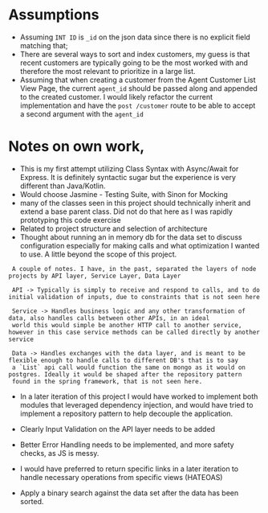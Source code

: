 # Assumptions
- Assuming `INT ID` is `_id` on the json data since there is no explicit field matching that;
- There are several ways to sort and index customers, my guess is that recent customers are typically
going to be the most worked with and therefore the most relevant to prioritize in a large list.
- Assuming that when creating a customer from the Agent Customer List View Page, the current `agent_id` should be 
passed along and appended to the created customer. I would likely refactor the current implementation and have the 
`post /customer` route to be able to accept a second argument with the `agent_id`


# Notes on own work,
- This is my first attempt utilizing Class Syntax with Async/Await for Express. It is definitely syntactic sugar but 
the experience is very different than Java/Kotlin.
- Would choose Jasmine - Testing Suite, with Sinon for Mocking
- many of the classes seen in this project should technically inherit and extend a 
base parent class. Did not do that here as I was rapidly prototyping this code exercise
- Related to project structure and selection of architecture
- Thought about running an in memory db for the data set to discuss configuration
especially for making calls and what optimization I wanted to use. A little beyond the
scope of this project.

```
 A couple of notes. I have, in the past, separated the layers of node projects by API layer, Service Layer, Data Layer

 API -> Typically is simply to receive and respond to calls, and to do initial validation of inputs, due to constraints that is not seen here
 
 Service -> Handles business logic and any other transformation of data, also handles calls between other APIs, in an ideal
 world this would simple be another HTTP call to another service, however in this case service methods can be called directly by another service
 
 Data -> Handles exchanges with the data layer, and is meant to be flexible enough to handle calls to different DB's that is to say
 a `List` api call would function the same on mongo as it would on postgres. Ideally it would be shaped after the repository pattern
 found in the spring framework, that is not seen here.
```

- In a later iteration of this project I would have worked to implement both modules that leveraged dependency injection, and would have
tried to implement a repository pattern to help decouple the application.

- Clearly Input Validation on the API layer needs to be added
- Better Error Handling needs to be implemented, and more safety checks, as JS is messy.

- I would have preferred to return specific links in a later iteration to handle necessary operations from specific views (HATEOAS)
- Apply a binary search against the data set after the data has been sorted. 